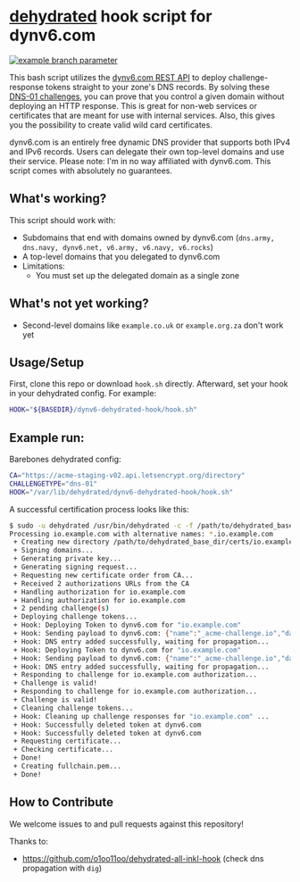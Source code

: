 # [dehydrated](https://github.com/dehydrated-io/dehydrated) hook script for dynv6.com

[![example branch parameter](https://github.com/movd/dynv6-dehydrated-hook/workflows/Test%20pushed%20commit%20with%20Bats/badge.svg?branch=main)](https://github.com/movd/dynv6-dehydrated-hook/actions)

This bash script utilizes the [dynv6.com REST API](https://dynv6.github.io/api-spec/) to deploy challenge-response tokens straight to your zone's DNS records. By solving these [DNS-01 challenges](https://github.com/dehydrated-io/dehydrated/blob/master/docs/dns-verification.md), you can prove that you control a given domain without deploying an HTTP response. This is great for non-web services or certificates that are meant for use with internal services. Also, this gives you the possibility to create valid wild card certificates. 

dynv6.com is an entirely free dynamic DNS provider that supports both IPv4 and IPv6 records. Users can delegate their own top-level domains and use their service. Please note: I'm in no way affiliated with dynv6.com. This script comes with absolutely no guarantees. 

## What's working?

This script should work with:
- Subdomains that end with domains owned by dynv6.com (`dns.army, dns.navy, dynv6.net, v6.army, v6.navy, v6.rocks`)
- A top-level domains that you delegated to dynv6.com 
- Limitations: 
  - You must set up the delegated domain as a single zone 

## What's not yet working?
- Second-level domains like `example.co.uk` or `example.org.za` don't work yet

## Usage/Setup

First, clone this repo or download `hook.sh` directly. Afterward, set your hook in your dehydrated config. For example:

```sh
HOOK="${BASEDIR}/dynv6-dehydrated-hook/hook.sh"
```

## Example run:

Barebones dehydrated config:

```sh
CA="https://acme-staging-v02.api.letsencrypt.org/directory" 
CHALLENGETYPE="dns-01"
HOOK="/var/lib/dehydrated/dynv6-dehydrated-hook/hook.sh"
```

A successful certification process looks like this:

```sh
$ sudo -u dehydrated /usr/bin/dehydrated -c -f /path/to/dehydrated_base_dir/config
Processing io.example.com with alternative names: *.io.example.com
 + Creating new directory /path/to/dehydrated_base_dir/certs/io.example.com ...
 + Signing domains...
 + Generating private key...
 + Generating signing request...
 + Requesting new certificate order from CA...
 + Received 2 authorizations URLs from the CA
 + Handling authorization for io.example.com
 + Handling authorization for io.example.com
 + 2 pending challenge(s)
 + Deploying challenge tokens...
 + Hook: Deploying Token to dynv6.com for "io.example.com"
 + Hook: Sending payload to dynv6.com: {"name":"_acme-challenge.io","data":"ZaC4pBB2_pb0DuazXI1vTtzz-CJIXbAtAHBsOg3Tz","type":"TXT"}
 + Hook: DNS entry added successfully, waiting for propagation...
 + Hook: Deploying Token to dynv6.com for "io.example.com"
 + Hook: Sending payload to dynv6.com: {"name":"_acme-challenge.io","data":"BhNdL7mHjUJRZnzscul83Dy3qwWY-Ddx6aPgRW4Bm","type":"TXT"}
 + Hook: DNS entry added successfully, waiting for propagation...
 + Responding to challenge for io.example.com authorization...
 + Challenge is valid!
 + Responding to challenge for io.example.com authorization...
 + Challenge is valid!
 + Cleaning challenge tokens...
 + Hook: Cleaning up challenge responses for "io.example.com" ...
 + Hook: Successfully deleted token at dynv6.com
 + Hook: Successfully deleted token at dynv6.com
 + Requesting certificate...
 + Checking certificate...
 + Done!
 + Creating fullchain.pem...
 + Done!
```

## How to Contribute

We welcome issues to and pull requests against this repository!

Thanks to:
* https://github.com/o1oo11oo/dehydrated-all-inkl-hook (check dns propagation with `dig`)

